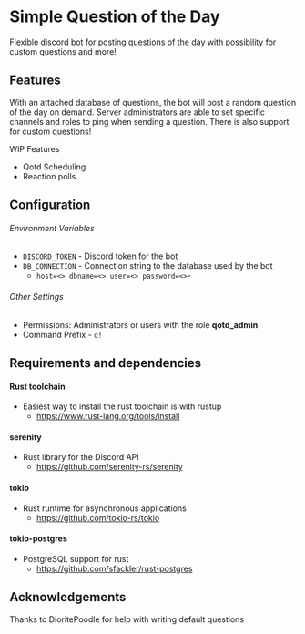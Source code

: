# Simple Question of the Day
Flexible discord bot for posting questions of the day with possibility for custom questions and more!

## Features
With an attached database of questions, the bot will post a random question of the day on demand. 
Server administrators are able to set specific channels and roles to ping when sending a question.
There is also support for custom questions!

WIP Features
- Qotd Scheduling
- Reaction polls



## Configuration
###### Environment Variables
- `DISCORD_TOKEN` - Discord token for the bot
- `DB_CONNECTION` - Connection string to the database used by the bot
    - `host=<> dbname=<> user=<> password=<>`- 


###### Other Settings
- Permissions: Administrators or users with the role **qotd_admin**
- Command Prefix - `q!`

## Requirements and dependencies
#### Rust toolchain
- Easiest way to install the rust toolchain is with rustup
    - https://www.rust-lang.org/tools/install

#### serenity
- Rust library for the Discord API
    - https://github.com/serenity-rs/serenity

#### tokio
- Rust runtime for asynchronous applications
    - https://github.com/tokio-rs/tokio

#### tokio-postgres
- PostgreSQL support for rust
    - https://github.com/sfackler/rust-postgres

## Acknowledgements
Thanks to DioritePoodle for help with writing default questions